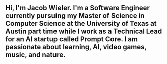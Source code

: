 ## Hi, I'm Jacob Wieler. I'm a Software Engineer currently pursuing my Master of Science in Computer Science at the University of Texas at Austin part time while I work as a Technical Lead for an AI startup called Prompt Core. I am passionate about learning, AI, video games, music, and nature.

<!--
**jwieler/jwieler** is a ✨ _special_ ✨ repository because its `README.md` (this file) appears on your GitHub profile.

Here are some ideas to get you started:

- 🔭 I’m currently working on ...
- 🌱 I’m currently learning ...
- 👯 I’m looking to collaborate on ...
- 🤔 I’m looking for help with ...
- 💬 Ask me about ...
- 📫 How to reach me: ...
- 😄 Pronouns: ...
- ⚡ Fun fact: ...
-->
